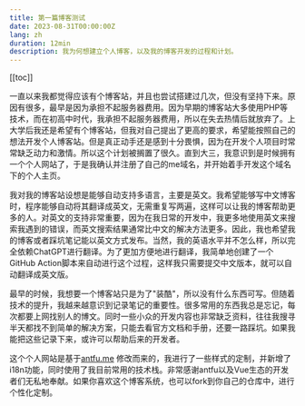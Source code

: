 ```yaml
---
title: 第一篇博客测试
date: 2023-08-31T00:00:00Z
lang: zh
duration: 12min
description: 我为何想建立个人博客，以及我的博客开发的过程和计划。
---
```


[[toc]]

一直以来我都觉得应该有个博客站，并且也尝试搭建过几次，但没有坚持下来。原因有很多，最早是因为承担不起服务器费用。因为早期的博客站大多使用PHP等技术，而在初高中时代，我承担不起服务器费用，所以在失去热情后就放弃了。上大学后我还是希望有个博客站，但我对自己提出了更高的要求，希望能按照自己的想法开发个人博客站。但是真正动手还是感到十分畏惧，因为在开发个人项目时常常缺乏动力和激情。所以这个计划被搁置了很久。直到大三，我意识到是时候拥有一个个人网站了，于是我确认并注册了自己的me域名，并开始着手开发这个域名下的个人主页。

我对我的博客站设想是能够自动支持多语言，主要是英文。我希望能够写中文博客时，程序能够自动将其翻译成英文，无需重复写两遍，这样可以让我的博客帮助更多的人。对英文的支持非常重要，因为在我日常的开发中，我更多地使用英文来搜索我遇到的错误，而英文搜索结果通常比中文的解决方法更多。因此，我也希望我的博客或者踩坑笔记能以英文方式发布。当然，我的英语水平并不怎么样，所以完全依赖ChatGPT进行翻译。为了更加方便地进行翻译，我简单地创建了一个GitHub Action脚本来自动进行这个过程，这样我只需要提交中文版本，就可以自动翻译成英文版。

最早的时候，我想要一个博客站只是为了"装酷"，所以没有什么东西可写。但随着技术的提升，我越来越意识到记录笔记的重要性。很多常用的东西我总是忘记，每次都要上网找别人的博文。同时一些小众的开发内容也非常缺乏资料，往往我搜寻半天都找不到简单的解决方案，只能去看官方文档和手册，还要一路踩坑。如果我能把这些记录下来，或许可以帮助后来的开发者。

这个个人网站是基于[antfu.me](https://github.com/antfu/antfu.me) 修改而来的，我进行了一些样式的定制，并新增了i18n功能，同时使用了我目前常用的技术栈。非常感谢antfu以及Vue生态的开发者们无私地奉献。如果你喜欢这个博客系统，也可以fork到你自己的仓库中，进行个性化定制。